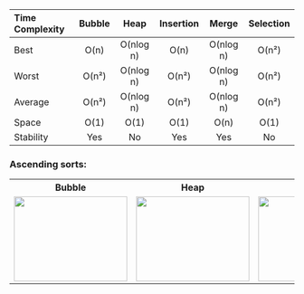 | Time Complexity | Bubble |    Heap    | Insertion |   Merge   | Selection |
| :-------------- | :----: | :--------: | :-------: | :-------: | :-------: |
| Best            | O(n)   | O(nlog n)  | O(n)      | O(nlog n) | O(n²)     |
| Worst           | O(n²)  | O(nlog n)  | O(n²)     | O(nlog n) | O(n²)     |
| Average         | O(n²)  | O(nlog n)  | O(n²)     | O(nlog n) | O(n²)     |
| Space           | O(1)   | O(1)       | O(1)      | O(n)      | O(1)      |
| Stability       | Yes    | No         | Yes       | Yes       | No        |

<h3> Ascending sorts: </h3>
<table>
  <tr>
    <th> Bubble </th>
    <th> Heap </th>
    <th> Insertion </th>
    <th> Merge </th>
    <th> Selection </th>
  </tr>
  <tr>
    <td> <img src="https://user-images.githubusercontent.com/51852958/163221797-f59d73ba-01c1-4e4d-9a35-9b881be77fae.gif" width="200" height="150"/> </td>
    <td> <img src="https://user-images.githubusercontent.com/51852958/163219225-72ca90ae-50b9-487b-932a-3720f1d33b64.gif" width="200" height="150"/> </td>
    <td> <img src="https://user-images.githubusercontent.com/51852958/160883775-8d440fc8-6221-4630-8991-2b3ae5b5a7a1.gif" width="200" height="150"/> </td>
    <td> <img src="https://user-images.githubusercontent.com/51852958/160884641-992739fc-acae-4d4a-9c84-9b7d3aacd258.gif" width="200" height="150"/> </td>
    <td> <img src="https://user-images.githubusercontent.com/51852958/160885059-a7bc735c-85ed-42e6-9bcd-6a40f276e3a9.gif" width="200" height="150"/> </td>
  </tr>
</table>
   

